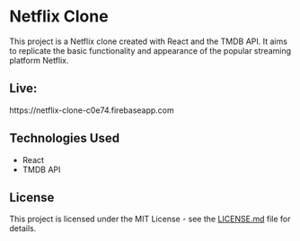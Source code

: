 

# Netflix Clone

<p>This project is a Netflix clone created with React and the TMDB API. It aims to replicate the basic functionality and appearance of the popular streaming platform Netflix.</p>

<h2>Live:</h2>
https://netflix-clone-c0e74.firebaseapp.com


<h2>Technologies Used</h2>

<ul>
<li>React</li>
<li>TMDB API</li>
</ul>

<h2>License</h2>
<p>This project is licensed under the MIT License - see the <a href="https://github.com/Abdullah-Anaz/netflix-clone/blob/main/LICENSE.md">LICENSE.md</a> file for details.</p>

